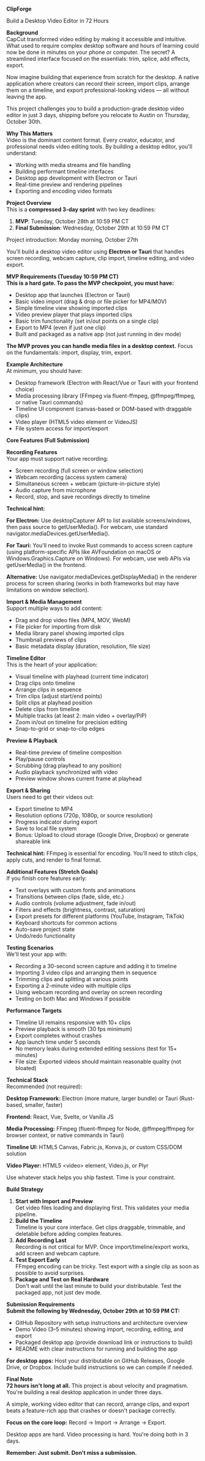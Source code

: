 **ClipForge**

Build a Desktop Video Editor in 72 Hours

**Background**  
CapCut transformed video editing by making it accessible and intuitive. What used to require complex desktop software and hours of learning could now be done in minutes on your phone or computer. The secret? A streamlined interface focused on the essentials: trim, splice, add effects, export.

Now imagine building that experience from scratch for the desktop. A native application where creators can record their screen, import clips, arrange them on a timeline, and export professional-looking videos — all without leaving the app.

This project challenges you to build a production-grade desktop video editor in just 3 days, shipping before you relocate to Austin on Thursday, October 30th.

**Why This Matters**  
Video is the dominant content format. Every creator, educator, and professional needs video editing tools. By building a desktop editor, you'll understand:

* Working with media streams and file handling  
* Building performant timeline interfaces  
* Desktop app development with Electron or Tauri  
* Real-time preview and rendering pipelines  
* Exporting and encoding video formats

**Project Overview**  
This is a **compressed 3-day sprint** with two key deadlines:

1. **MVP**: Tuesday, October 28th at 10:59 PM CT  
2. **Final Submission**: Wednesday, October 29th at 10:59 PM CT

Project introduction: Monday morning, October 27th

You'll build a desktop video editor using **Electron or Tauri** that handles screen recording, webcam capture, clip import, timeline editing, and video export.

**MVP Requirements (Tuesday 10:59 PM CT)**  
**This is a hard gate. To pass the MVP checkpoint, you must have:**

* Desktop app that launches (Electron or Tauri)  
* Basic video import (drag & drop or file picker for MP4/MOV)  
* Simple timeline view showing imported clips  
* Video preview player that plays imported clips  
* Basic trim functionality (set in/out points on a single clip)  
* Export to MP4 (even if just one clip)  
* Built and packaged as a native app (not just running in dev mode)

**The MVP proves you can handle media files in a desktop context.** Focus on the fundamentals: import, display, trim, export.

**Example Architecture**  
At minimum, you should have:

* Desktop framework (Electron with React/Vue or Tauri with your frontend choice)  
* Media processing library (FFmpeg via fluent-ffmpeg, @ffmpeg/ffmpeg, or native Tauri commands)  
* Timeline UI component (canvas-based or DOM-based with draggable clips)  
* Video player (HTML5 video element or VideoJS)  
* File system access for import/export

**Core Features (Full Submission)**

**Recording Features**  
Your app must support native recording:

* Screen recording (full screen or window selection)  
* Webcam recording (access system camera)  
* Simultaneous screen \+ webcam (picture-in-picture style)  
* Audio capture from microphone  
* Record, stop, and save recordings directly to timeline

**Technical hint:** 

**For Electron:** Use desktopCapturer API to list available screens/windows, then pass source to getUserMedia(). For webcam, use standard navigator.mediaDevices.getUserMedia().

**For Tauri:** You'll need to invoke Rust commands to access screen capture (using platform-specific APIs like AVFoundation on macOS or Windows.Graphics.Capture on Windows). For webcam, use web APIs via getUserMedia() in the frontend.

**Alternative:** Use navigator.mediaDevices.getDisplayMedia() in the renderer process for screen sharing (works in both frameworks but may have limitations on window selection).

**Import & Media Management**  
Support multiple ways to add content:

* Drag and drop video files (MP4, MOV, WebM)  
* File picker for importing from disk  
* Media library panel showing imported clips  
* Thumbnail previews of clips  
* Basic metadata display (duration, resolution, file size)

**Timeline Editor**  
This is the heart of your application:

* Visual timeline with playhead (current time indicator)  
* Drag clips onto timeline  
* Arrange clips in sequence  
* Trim clips (adjust start/end points)  
* Split clips at playhead position  
* Delete clips from timeline  
* Multiple tracks (at least 2: main video \+ overlay/PiP)  
* Zoom in/out on timeline for precision editing  
* Snap-to-grid or snap-to-clip edges

**Preview & Playback**

* Real-time preview of timeline composition  
* Play/pause controls  
* Scrubbing (drag playhead to any position)  
* Audio playback synchronized with video  
* Preview window shows current frame at playhead

**Export & Sharing**  
Users need to get their videos out:

* Export timeline to MP4  
* Resolution options (720p, 1080p, or source resolution)  
* Progress indicator during export  
* Save to local file system  
* Bonus: Upload to cloud storage (Google Drive, Dropbox) or generate shareable link

**Technical hint:** FFmpeg is essential for encoding. You'll need to stitch clips, apply cuts, and render to final format.

**Additional Features (Stretch Goals)**  
If you finish core features early:

* Text overlays with custom fonts and animations  
* Transitions between clips (fade, slide, etc.)  
* Audio controls (volume adjustment, fade in/out)  
* Filters and effects (brightness, contrast, saturation)  
* Export presets for different platforms (YouTube, Instagram, TikTok)  
* Keyboard shortcuts for common actions  
* Auto-save project state  
* Undo/redo functionality

**Testing Scenarios**  
We'll test your app with:

* Recording a 30-second screen capture and adding it to timeline  
* Importing 3 video clips and arranging them in sequence  
* Trimming clips and splitting at various points  
* Exporting a 2-minute video with multiple clips  
* Using webcam recording and overlay on screen recording  
* Testing on both Mac and Windows if possible

**Performance Targets**

* Timeline UI remains responsive with 10+ clips  
* Preview playback is smooth (30 fps minimum)  
* Export completes without crashes  
* App launch time under 5 seconds  
* No memory leaks during extended editing sessions (test for 15+ minutes)  
* File size: Exported videos should maintain reasonable quality (not bloated)

**Technical Stack**  
Recommended (not required):

**Desktop Framework:** Electron (more mature, larger bundle) or Tauri (Rust-based, smaller, faster)

**Frontend:** React, Vue, Svelte, or Vanilla JS

**Media Processing:** FFmpeg (fluent-ffmpeg for Node, @ffmpeg/ffmpeg for browser context, or native commands in Tauri)

**Timeline UI:** HTML5 Canvas, Fabric.js, Konva.js, or custom CSS/DOM solution

**Video Player:** HTML5 \<video\> element, Video.js, or Plyr

Use whatever stack helps you ship fastest. Time is your constraint.

**Build Strategy**

1. **Start with Import and Preview**  
   Get video files loading and displaying first. This validates your media pipeline.  
2. **Build the Timeline**  
   Timeline is your core interface. Get clips draggable, trimmable, and deletable before adding complex features.  
3. **Add Recording Last**  
   Recording is not critical for MVP. Once import/timeline/export works, add screen and webcam capture.  
4. **Test Export Early**  
   FFmpeg encoding can be tricky. Test export with a single clip as soon as possible to avoid surprises.  
5. **Package and Test on Real Hardware**  
   Don't wait until the last minute to build your distributable. Test the packaged app, not just dev mode.

**Submission Requirements**  
**Submit the following by Wednesday, October 29th at 10:59 PM CT:**

* GitHub Repository with setup instructions and architecture overview  
* Demo Video (3–5 minutes) showing import, recording, editing, and export  
* Packaged desktop app (provide download link or instructions to build)  
* README with clear instructions for running and building the app

**For desktop apps:** Host your distributable on GitHub Releases, Google Drive, or Dropbox. Include build instructions so we can compile if needed.

**Final Note**  
**72 hours isn't long at all.** This project is about velocity and pragmatism. You're building a real desktop application in under three days.

A simple, working video editor that can record, arrange clips, and export beats a feature-rich app that crashes or doesn't package correctly.

**Focus on the core loop:** Record → Import → Arrange → Export.

Desktop apps are hard. Video processing is hard. You're doing both in 3 days.

**Remember: Just submit. Don't miss a submission.**


